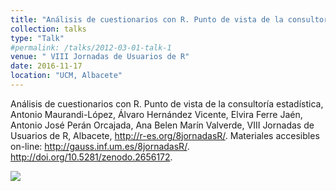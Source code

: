 ```yaml
---
title: "Análisis de cuestionarios con R. Punto de vista de la consultoría estadística"
collection: talks
type: "Talk"
#permalink: /talks/2012-03-01-talk-1
venue: " VIII Jornadas de Usuarios de R"
date: 2016-11-17
location: "UCM, Albacete"
---
```


Análisis de cuestionarios con R. Punto de vista de la consultoría estadística, Antonio Maurandi-López, Álvaro Hernández Vicente, Elvira Ferre Jaén, Antonio José Perán Orcajada, Ana Belen Marín Valverde, VIII Jornadas de Usuarios de R, Albacete, http://r-es.org/8jornadasR/. Materiales accesibles on-line:
<http://gauss.inf.um.es/8jornadasR/>. <http://doi.org/10.5281/zenodo.2656172>.


[![](https://amaurandi.github.io/files/encuestasRalbacete.png)](http://gauss.inf.um.es/8jornadasR/)

